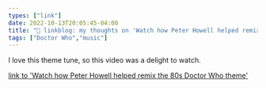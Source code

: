 ```yaml
---
types: ["link"]
date: 2022-10-13T20:05:45-04:00
title: "🔗 linkblog: my thoughts on 'Watch how Peter Howell helped remix the 80s Doctor Who theme'"
tags: ["Doctor Who","music"]
---
```

I love this theme tune, so this video was a delight to watch.
 

[link to 'Watch how Peter Howell helped remix the 80s Doctor Who theme'](https://boingboing.net/2022/10/13/watch-how-peter-howell-helped-remix-the-80s-doctor-who-theme.html)

